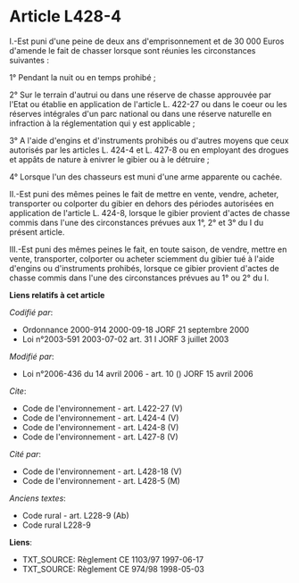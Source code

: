 # Article L428-4

I.-Est puni d'une peine de deux ans d'emprisonnement et de 30 000 Euros d'amende le fait de chasser lorsque sont réunies les
circonstances suivantes : 

1° Pendant la nuit ou en temps prohibé ; 

2° Sur le terrain d'autrui ou dans une réserve de chasse approuvée par l'Etat ou établie en application de l'article L.
422-27 ou dans le coeur ou les réserves intégrales d'un parc national ou dans une réserve naturelle en infraction à la
réglementation qui y est applicable ; 

3° A l'aide d'engins et d'instruments prohibés ou d'autres moyens que ceux autorisés par les articles L. 424-4 et L. 427-8 ou
en employant des drogues et appâts de nature à enivrer le gibier ou à le détruire ; 

4° Lorsque l'un des chasseurs est muni d'une arme apparente ou cachée. 

II.-Est puni des mêmes peines le fait de mettre en vente, vendre, acheter, transporter ou colporter du gibier en dehors des
périodes autorisées en application de l'article L. 424-8, lorsque le gibier provient d'actes de chasse commis dans l'une des
circonstances prévues aux 1°, 2° et 3° du I du présent article. 

III.-Est puni des mêmes peines le fait, en toute saison, de vendre, mettre en vente, transporter, colporter ou acheter
sciemment du gibier tué à l'aide d'engins ou d'instruments prohibés, lorsque ce gibier provient d'actes de chasse commis dans
l'une des circonstances prévues au 1° ou 2° du I.

**Liens relatifs à cet article**

_Codifié par_:

  - Ordonnance 2000-914 2000-09-18 JORF 21 septembre 2000
  - Loi n°2003-591 2003-07-02 art. 31 I JORF 3 juillet 2003

_Modifié par_:

  - Loi n°2006-436 du 14 avril 2006 - art. 10 () JORF 15 avril 2006

_Cite_:

  - Code de l'environnement - art. L422-27 (V)
  - Code de l'environnement - art. L424-4 (V)
  - Code de l'environnement - art. L424-8 (V)
  - Code de l'environnement - art. L427-8 (V)

_Cité par_:

  - Code de l'environnement - art. L428-18 (V)
  - Code de l'environnement - art. L428-5 (M)

_Anciens textes_:

  - Code rural - art. L228-9 (Ab)
  - Code rural L228-9

**Liens**:

  - TXT_SOURCE: Règlement CE 1103/97 1997-06-17
  - TXT_SOURCE: Règlement CE 974/98 1998-05-03
